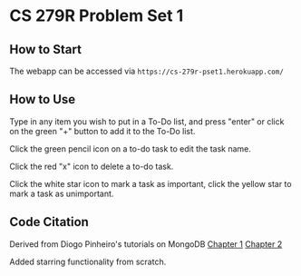 # CS 279R Problem Set 1

## How to Start

The webapp can be accessed via `https://cs-279r-pset1.herokuapp.com/`

## How to Use

Type in any item you wish to put in a To-Do list, and press "enter" or click on the green "+" button to add it to the To-Do list.

Click the green pencil icon on a to-do task to edit the task name.

Click the red "x" icon to delete a to-do task.

Click the white star icon to mark a task as important, click the yellow star to mark a task as unimportant.

## Code Citation

Derived from Diogo Pinheiro's tutorials on MongoDB [Chapter 1](https://medium.com/@diogo.fg.pinheiro/simple-to-do-list-app-with-node-js-and-mongodb-chapter-1-c645c7a27583) [Chapter 2](https://medium.com/@diogo.fg.pinheiro/simple-to-do-list-app-with-node-js-and-mongodb-chapter-2-3780a1c5b039)

Added starring functionality from scratch.